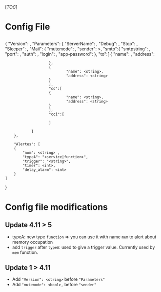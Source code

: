 [_TOC_]
# Config File
## 
{
        "Version": <string>,
        "Parameters":
        {
                "ServerName": <string>,
                "Debug": <bool>,
                "Stop": <bool>,
                "Sleeper": <int>,
                "Mail":
                {
                    "mutemode": <bool>,
                    "sender": <string>>,
                    "smtp":{
                                "smtpstring": <string>,
                                "port": <int>,
                                "auth": <bool>,
                                "login": <string>,
                                "app-password": <string>
                        },
                        "to":[
                        {
                                "name": <string>,
                                "address": <string>

                        },
                        {
                                "name": <string>,
                                "address": <string>
                        }
                        ],
                        "cc":[
                        {
                                "name": <string>,
                                "address": <string>
                        }
                        ],
                        "cci":[

                        ]

                }
        },

        "Alertes": [
        {
            "nom": <string> ,
            "typeA": "<service|function>",
            "trigger": "<string>",
            "timer": <int>,
            "delay_alarm": <int>
        }
    ]
}


# Config file modifications
## Update 4.11 > 5
- typeA: new type `function` => you can use it with name `mem` to alert about memory occupation
- add `trigger` after `typeA`: used to give a trigger value. Currently used by `mem` function.


## Update 1 > 4.11
- Add `"Version": <string>` before `"Parameters"`
- Add `"mutemode": <bool>,` before `"sender"`
